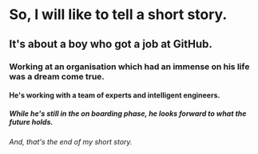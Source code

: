 #  So, I will like to tell a short story.
##  It's about a boy who got a job at GitHub.
###  Working at an organisation which had an immense on his life was a dream come true.
####  He's working with a team of experts and intelligent engineers.
#####  While he's still in the on boarding phase, he looks forward to what the future holds.
######  And, that's the end of my short story.

